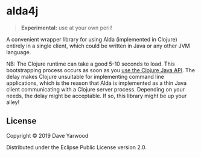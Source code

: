 # alda4j

> **Experimental:** use at your own peril!

A convenient wrapper library for using Alda (implemented in Clojure) entirely in
a single client, which could be written in Java or any other JVM language.

NB: The Clojure runtime can take a good 5-10 seconds to load. This bootstrapping
process occurs as soon as you [use the Clojure Java
API](https://clojure.org/reference/java_interop#_calling_clojure_from_java). The
delay makes Clojure unsuitable for implementing command line applications, which
is the reason that Alda is implemented as a thin Java client communicating with
a Clojure server process. Depending on your needs, the delay might be
acceptable. If so, this library might be up your alley!

## License

Copyright © 2019 Dave Yarwood

Distributed under the Eclipse Public License version 2.0.

